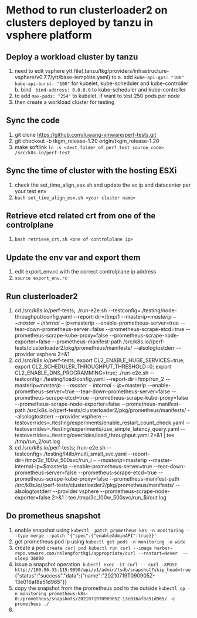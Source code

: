 # Method to run clusterloader2 on clusters deployed by tanzu in vsphere platform

## Deploy a workload cluster by tanzu
1. need to edit vsphere ytt file(.tanzu/tkg/providers/infrastructure-vsphere/v0.7.7/ytt/base-template.yaml) to
   a. add `` kube-api-qps: "100" kube-api-burst: "100" `` for kubelet, kube-scheduler and kube-controller
   b. bind `` bind-address: 0.0.0.0`` to kube-scheduler and kube-controller
2. to add ``max-pods: "254"`` to kubelet, if want to test 250 pods per node
3. then create a workload cluster for testing


## Sync the code
1. git clone https://github.com/luwang-vmware/perf-tests.git
2. git checkout -b tkgm_release-1.20 origin/tkgm_release-1.20
2. make softlink ``ln -s <dest_folder_of_perf_test_source_code> /src/k8s.io/perf-test``

## Sync the time of cluster with the hosting ESXi
1. check the set_time_align_esx.sh and update the vc ip and datacenter per your test env
2. ``bash set_time_align_esx.sh <your cluster name>``

## Retrieve etcd related crt from one of the controlplane
1. ``bash retrieve_crt.sh <one of controlplane ip>``

## Update the env var and export them
1. edit export_env.rc with the correct controlplane ip address
2. ``source export_env.rc``

## Run clusterloader2
1. cd /src/k8s.io/perf-tests; ./run-e2e.sh   --testconfig=./testing/node-throughput/config.yaml  --report-dir=/tmp/1  --masterip=$masterip --master-internal-ip=$masterip --enable-prometheus-server=true --tear-down-prometheus-server=false --prometheus-scrape-etcd=true --prometheus-scrape-kube-proxy=false  --prometheus-scrape-node-exporter=false  --prometheus-manifest-path /src/k8s.io//perf-tests/clusterloader2/pkg/prometheus/manifests/ --alsologtostderr --provider vsphere  2>&1
2. cd /src/k8s.io/perf-tests; export CL2_ENABLE_HUGE_SERVICES=true; export CL2_SCHEDULER_THROUGHPUT_THRESHOLD=0; export CL2_ENABLE_DNS_PROGRAMMING=true; ./run-e2e.sh   --testconfig=./testing/load/config.yaml  --report-dir=/tmp/run_2  --masterip=$masterip --master-internal-ip=$masterip --enable-prometheus-server=true --tear-down-prometheus-server=false --prometheus-scrape-etcd=true --prometheus-scrape-kube-proxy=false  --prometheus-scrape-node-exporter=false  --prometheus-manifest-path /src/k8s.io//perf-tests/clusterloader2/pkg/prometheus/manifests/ --alsologtostderr --provider vsphere  --testoverrides=./testing/experiments/enable_restart_count_check.yaml --testoverrides=./testing/experiments/use_simple_latency_query.yaml --testoverrides=./testing/overrides/load_throughput.yaml 2>&1 | tee /tmp/run_2/out.log
3. cd /src/k8s.io/perf-tests; /run-e2e.sh   --testconfig=./testing/l4ilb/multi_small_svc.yaml  --report-dir=/tmp/3c_100w_500svc/run_$i --masterip=$masterip --master-internal-ip=$masterip --enable-prometheus-server=true --tear-down-prometheus-server=false --prometheus-scrape-etcd=true --prometheus-scrape-kube-proxy=false    --prometheus-manifest-path /src/k8s.io//perf-tests/clusterloader2/pkg/prometheus/manifests/ --alsologtostderr --provider vsphere   --prometheus-scrape-node-exporter=false 2>&1 | tee /tmp/3c_100w_500svc/run_$i/out.log 

## Do prometheus snapshot
1. enable snapshot using ``kubectl  patch prometheus k8s -n monitoring --type merge --patch '{"spec":{"enableAdminAPI":true}}'``
2. get prometheus pod ip using ``kubectl get pods -n monitoring -o wide``
3. create a pod ``create curl pod kubectl run curl --image harbor-repo.vmware.com/relengfortkgi/appropriate/curl --restart=Never  -- sleep 36000``
4. issue a snapshot operation`` kubectl exec -it curl -- curl -XPOST  http://100.96.35.115:9090/api/v1/admin/tsdb/snapshot?skip_head=true``
{"status":"success","data":{"name":"20210719T090905Z-13e016af8a51d965"}}
5. copy the snapshot from the prometheus pod to the outside `` kubectl cp -n monitoring prometheus-k8s-0:/prometheus/snapshots/20210719T090905Z-13e016af8a51d965/ -c prometheus ./ ``
6. 